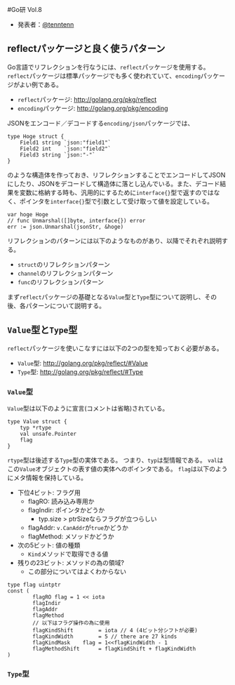 #Go研 Vol.8

* 発表者：[@tenntenn](https://twitter.com/tenntenn)

## reflectパッケージと良く使うパターン

Go言語でリフレクションを行なうには、`reflect`パッケージを使用する。
`reflect`パッケージは標準パッケージでも多く使われていて、`encoding`パッケージがよい例である。

* `reflect`パッケージ: http://golang.org/pkg/reflect
* `encoding`パッケージ: http://golang.org/pkg/encoding

JSONをエンコード／デコードする`encoding/json`パッケージでは、

```
type Hoge struct {
    Field1 string `json:"field1"`
    Field2 int    `json:"field2"`
    Field3 string `json:"-"`
}
```

のような構造体を作っておき、リフレクションすることでエンコードしてJSONにしたり、JSONをデコードして構造体に落とし込んでいる。また、デコード結果を変数に格納する時も、汎用的にするために`interface{}`型で返すのではなく、ポインタを`interface{}`型で引数として受け取って値を設定している。

```
var hoge Hoge
// func Unmarshal([]byte, interface{}) error
err := json.Unmarshal(jsonStr, &hoge)
```

リフレクションのパターンには以下のようなものがあり、以降でそれぞれ説明する。

* `struct`のリフレクションパターン
* `channel`のリフレクションパターン
* `func`のリフレクションパターン

まず`reflect`パッケージの基礎となる`Value`型と`Type`型について説明し、その後、各パターンについて説明する。

## `Value`型と`Type`型

`reflect`パッケージを使いこなすには以下の2つの型を知っておく必要がある。

* `Value`型: http://golang.org/pkg/reflect/#Value
* `Type`型: http://golang.org/pkg/reflect/#Type

### `Value`型

`Value`型は以下のように宣言(コメントは省略)されている。

```src/pkg/reflect/value.go#61
type Value struct {
    typ *rtype
    val unsafe.Pointer
    flag
}
```

`rtype`型は後述する`Type`型の実体である。
つまり、`typ`は型情報である。
`val`はこの`Value`オブジェクトの表す値の実体へのポインタである。
`flag`は以下のようにメタ情報を保持している。

* 下位4ビット: フラグ用
    * flagRO: 読み込み専用か
    * flagIndir: ポインタかどうか
        * typ.size > ptrSizeならフラグが立つらしい
    * flagAddr: `v.CanAddr`が`true`かどうか
    * flagMethod: メソッドかどうか
* 次の5ビット: 値の種類
    * `Kind`メソッドで取得できる値
* 残りの23ビット: メソッドの為の領域?
    * この部分についてはよくわからない

```src/pkg/reflect/value.go#96
type flag uintptr
const (
        flagRO flag = 1 << iota 
        flagIndir              
        flagAddr              
        flagMethod
        // 以下はフラグ操作の為に使用
        flagKindShift        = iota // 4 (4ビット分シフトが必要)
        flagKindWidth        = 5 // there are 27 kinds
        flagKindMask    flag = 1<<flagKindWidth - 1
        flagMethodShift      = flagKindShift + flagKindWidth
)
```

### `Type`型

